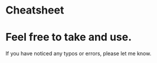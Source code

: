# Cheatsheet

# Feel free to take and use.
If you have noticed any typos or errors, please let me know.
